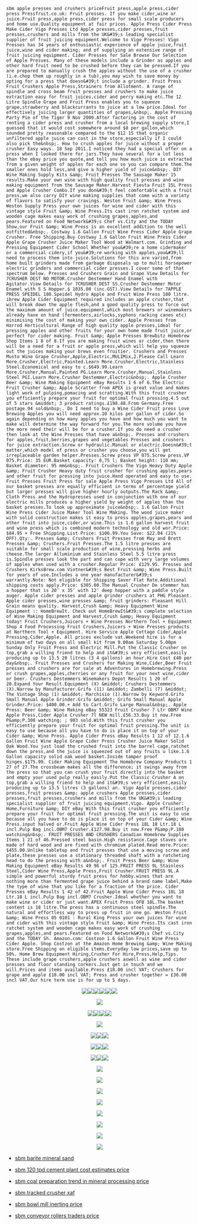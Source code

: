 
```
sbm apple presses and crushers priceFruit press,apple press,cider press Pressfruit.co.uk: Fruit presses. If you make cider,wine or juice.Fruit press,apple press,cider press for small scale producers and home use.Quality equipment at fair prices. Apple Press Cider Press Make Cider Vigo Presses Ltd Apple presses,cider presses,fruit presses,crushers and mills from the UK&#39;s leading specialist supplier of fruit juicing equipment.Welcome to Vigo Presses! Vigo Presses has 34 years of enthusiastic experience of apple juice,fruit juice,wine and cider making; and of supplying an extensive range of fruit juicing equipment. Cider Presses for Sale Browse Our Selection of Apple Presses. Many of these models include a Grinder as apples and other hard fruit need to be crushed before they can be pressed.If you are prepared to manually crush the apples without the use of a crusher (i.e.chop them up roughly in a tub),you may wish to save money by opting for a press that doesn&#39;t include a grinder. Fruit Press Fruit Crushers Apple Press,Strainers from Allotment. A range of spindle and cross beam fruit presses and crushers to make juice extraction easy for fruit juices,cider and perry making etc.The 12 Litre Spindle Grape and Fruit Press enables you to squeeze grape,strawberry and blackcurrants to juice at a low price.Ideal for effectively juicing larger quantities of grapes,&nbsp;. Apple Pressing Party Pie of the Tiger 9 Nov 2009.After factoring in the cost of renting a cider press and crusher from a local brewing supply store,I guessed that it would cost somewhere around $8 per gallon,which sounded pretty reasonable compared to the $12 15 that organic unfiltered apple juice can cost in the store,especially if I could also pick the&nbsp;. How to crush apples for juice without a proper crusher Easy ways. 18 Sep 2011.I noticed they had a special offer on a press when I looked there for jars.They have several for a lot less than the ebay price you quote,and tell you how much juice is extracted from a given weight of apples for each one so you can compare them.The smaller ones hold less,and give a higher yield of juice&nbsp;. DIY Wine Making Supply Kits &amp; Fruit Presses The Sausage Maker 15 results.Make your own wine with high quality fruit presses and wine making equipment from the Sausage Maker.Harvest Fiesta Fruit 15L Press and Apple Crusher Combo.If you don&#39;t feel comfortable with a fruit press,we also carry DIY wine making supplies that come with a variety of flavors to satisfy your cravings. Weston Fruit &amp; Wine Press Weston Supply Press your own juices for wine and cider with this vintage style Fruit &amp; Wine Press.Its cast iron ratchet system and wooden cage makes easy work of crushing grapes,apples,and pears.Featured on Food Network&#39;s Chef vs.City and the TODAY Show,our Fruit &amp; Wine Press is an excellent addition to the well outfitted&nbsp;. Costway 1.6 Gallon Fruit Wine Press Cider Apple Grape Crusher. Free Shipping.Buy Costway 1.6 Gallon Fruit Wine Press Cider Apple Grape Crusher Juice Maker Tool Wood at Walmart.com. Grinding and Pressing Equipment Cider School Whether you&#39;re a home cidermaker or a commercial cidery,if you&#39;re working with apples,you&#39;ll need to process them into juice.Solutions for this are varied,from home built grinders made from garbage disposals up to multi horsepower electric grinders and commercial cider presses.I cover some of that spectrum below. Presses and Crushers Grain and Grape View Details for 7CRUSHER DEST NO MOTOR.Crusher Destemmer Hand Enamel with Agitator.View Details for 7CRUSHER DEST SS.Crusher Destemmer Motor Enamel with S S Hopper.$ 1035.00 (inc.GST).View Details for 7APPLE PRESS SPEIDEL 180.Speidel Hydro Apple and Fruit Wine Press 180 litre. ibrew Apple Cider Equipment required includes an apple crusher,that will break down the apple flesh,and a good quality press to force out the maximum amount of juice.equipment,which most brewers or winemakers already have on hand (fermenters,airlocks,syphons racking canes etc) minimising the cost of making your own cider. Apple Presses from Harrod Horticultural Range of high quality apple presses,ideal for pressing apples and other fruits for your own home made fruit juice,or perfect for cider making. Fruit &amp; Apple Presses Brewbitz Homebrew Shop Items 1 8 of 8.If you are making fruit wines or cider,then there will be a need for a fruit or apple press,which will help you squeeze out the juices making your brews even fruitier. Crushers and Presses Musto Wine Grape Crusher,Apple,Electric,MULIMix,2.Please Call Learn More.Crusher,Electric,Painted.Learn More.Crusher,Electric,Stainless Steel.Economical and easy to c.$649.99.Learn More.Crusher,Manual,Painted PG.Learn More.Crusher,Manual,Stainless Steel PGI.Learn More.Crusher Destemmer,Electric&nbsp;. Apple Crusher Beer &amp; Wine Making Equipment eBay Results 1 6 of 6.The Electric Fruit Crusher &amp; Apple Scratter from APEX is great value and makes light work of pulping,pomacing and scratting.With this fruit crusher you efficiently prepare your fruit for optimal fruit pressing.4.5 out of 5 stars &middot; 3 product ratings.£198.48.From Germany.Free postage.94 sold&nbsp;. Do I need to buy a Wine Cider Fruit press Love Brewing Apples you will need approx.10 kilos per gallon of cider.So again depending on how many apples you have and how much you want to make will determine the way forward for you.The more volume you have the more need their will be for a crusher.If you do need a crusher then look at the Wine Presses that have a&nbsp;. Presses and crushers for apples,fruit,berries,grapes and vegetables Presses and crushers for juice extraction.Screw or hydraulic.Manual or electric.Doesn&#39;t matter,which model of press or crusher you choose,you will get irreplaceable garden helper.Presses.Screw press VP 075.Screw press.VP 075.Price: 35 EUR.Basket capacity: 0,75 l; Basket height: 110 mm; Basket diameter: 95 mm&nbsp;. Fruit Crushers The Vigo Heavy Duty Apple &amp; Fruit Crusher Heavy duty fruit crusher for crushing apples,pears and other fruit for pressing into juice.Hand operated and easy to use. Fruit Presses Fruit Press for sale Apple Press Vigo Presses Ltd All of our basket presses are equally efficient in terms of percentage yield but larger presses will give higher hourly outputs.The Rack &amp; Cloth Press and the Hydropresses used in conjunction with one of our electric mills produces a higher yield by weight of apples than the basket presses.To look up approximate juice&nbsp;. 1.6 Gallon Fruit Wine Press Cider Juice Maker Tool Wine Making. The wood juice maker with solid construction makes it easy to press apples,grapes,pears and other fruit into juice,cider,or wine.This is 1.6 gallon harvest fruit and wine press which is combined modern technology and old wor.Price: $84.95 + Free Shipping.List Price: $106.99.You Save: $22.04 (21% OFF).Qty:. Presses &amp; Crushers Fruit Presses from May and Brett Presses &amp; Crushers.Fruit Presses.The 1.5 litre presses are suitable for small scale production of wine,pressing herbs and cheese.The larger Alluminium and Stainless Steel 5.5 litre press is.Spindle presses look the part and can cope with very large volumes of apples when used with a crusher.Regular Price: £129.95. Presses and Crushers KirksBrew.com Vintner&#39;s Best Fruit &amp; Wine Press.Built for years of use.Includes a one year manufacturer&#39;s warrantly.Note: Not eligible for Shipping Saver Flat Rate.Additional shipping costs apply.Price: $305.00.The Manual Crusher De stemmer has a hopper that is 20″ x 35″ with 12″ deep hopper with a paddle style auger. Apple cider presses and apple grinder crushers at PHG Pleasant. Apple cider presses,wine presses &amp; fruit grinders: Pleasant Hill Grain means quality. Harvest,Crush &amp; Heavy Equipment Wine Equipment :: HomeBrewIt. Check out HomeBrewIt&#39;s complete selection of Wine Making Equipment and Harvest,Crush &amp; Heavy Equipment today! Fruit Crushers,Juicers + Wine Presses Northern Tool + Equipment Shop 4 Food Processing Fruit Crushers,Juicers + Wine Presses products at Northern Tool + Equipment. Hire Service Apple Cottage Cider,Apple Pressing,Cider,Apple. All prices exclude vat.Weekend hire is for a minimum of two days on all small kit from 9.00am Saturday 5.00pm Sunday Only Fruit Press and Electric Mill.Put the Classic Crusher on top,grab a willing friend to help and it&#39;s very efficient,easily producing up to 13.5 20 litres (3 4 gallons) an hour.Hire Cost £40 per day&nbsp;. Fruit Presses and Crushers for Making Wine,Cider,Beer Fruit presses and crushers are for sale at Adventures in Homebrewing.Press or crush grapes,apples,cherries or any fruit for your next wine,cider or beer. Crushers Destemmers Winemakers Depot Results 1 20 of 20.Expand Your Result.Equipment (X) &middot; Crushers Destemmers (X).Narrow by Manufacturer.Grifo (11) &middot; Zambelli (7) &middot; The Vintage Shop (1) &middot; Marchisio (1).Narrow by Keyword.Grifo Small Manual Apple Grinder.Grifo &middot; Grifo Small Manual Apple Grinder.Price: $400.00.+ Add to Cart.Grifo Large Manual&nbsp;. Apple Press: Beer &amp; Wine Making eBay 55323 Fruit Crusher 7 Ltr OBM7 Wine Apple Press,Cider Apple Crusher 7l NEW mill.£56.33.Buy it now.Free P&amp;P.308 watching; ; 903 sold.With this fruit crusher you efficiently prepare your fruit for optimal fruit pressing.The unit is easy to use because all you have to do is place it on top of your Cider &amp; Wine Press. Apple Cider Press eBay Results 1 12 of 12.1.6 Gallon Fruit Wine Apple Grape Cider Press Crusher Juice Maker Solid Oak Wood.You just load the crushed fruit into the barrel cage,ratchet down the press,and the juice is squeezed out of any fruits u like.1.6 Gallon capacity solid oak wood basket.Inside tamper proof hinges.$175.99. Cider Making Equipment The Homebrew Company Products 1 27 of 27.The crossbeam makes all the difference; it swings away from the press so that you can crush your fruit directly into the basket and empty your used pulp really easily.Put the Classic Crusher A on top,grab a willing friend to help and it&#39;s very efficient,easily producing up to 13.5 litres (3 gallons) an. Vigo Apple presses,cider presses,fruit presses &amp; apple crushers Apple presses,cider presses,fruit presses,crushers and mills from the UK&#39;s leading specialist supplier of fruit juicing equipment,Vigo. Apple Crusher: Home,Furniture &amp; DIY eBay With this fruit crusher you efficiently prepare your fruit for optimal fruit pressing.The unit is easy to use because all you have to do is place it on top of your Cider &amp; Wine Press.input halved or.Fruit Apple Wine Cider Press 18L 18 Ltr.18 L incl.Pulp Bag incl.OBM7 Crusher.£127.98.Buy it now.Free P&amp;P.180 watching&nbsp;. FRUIT PRESSES AND CRUSHERS Canadian Homebrew Supplies Items 1 21 of 46.Pressed steel basin.High resistance.Cage staves are made of hard wood and are fixed with chromium plated.Read more.Price: $455.00.Unlike tabletop and fruit presses that use a moving screw and plate,these presses use a stationary threaded shaft with a ratcheting head to do the pressing with a&nbsp;. Fruit Press Beer &amp; Wine Making Equipment eBay Results 49 96 of 125.FRUIT PRESS 9L Stainless Steel,Cider Wine Press,Apple Press,Fruit Crusher.FRUIT PRESS 9L.A simple and powerful sturdy fruit press for hobby.wines that are nothing more than fermented grape juice behind a brand name label,Make the type of wine that you like for a fraction of the price. Cider Presses eBay Results 1 42 of 42.Fruit Apple Wine Cider Press 18L 18 Ltr.18 L incl.Pulp Bag incl.OBM7 Crusher.Ideal whether you want to make wine or cider or just want.APEX Fruit Press OFB 18L.The basket content is 18 litre.The press has a continuous steel spindle.The natural and effortless way to press up fruit in one go. Weston Fruit &amp; Wine Press 05 0101 : Rural King Press your own juices for wine and cider with this vintage style Fruit &amp; Wine Press.Its cast iron ratchet system and wooden cage makes easy work of crushing grapes,apples,and pears.Featured on Food Network&#39;s Chef vs.City and the TODAY Sh. Amazon.com: Costzon 1.6 Gallon Fruit Wine Press Cider Apple. Shop Costzon at the Amazon Home Brewing &amp; Wine Making store.Free Shipping on eligible items.Everyday low prices,save up to 50%. Home Brew Equipment Hiring,Crusher For Hire,Press,Help,Tips. These include grape crushers,apple crushers aswell as wine and cider presses and floor standing corkers.Just get in touch and we will.Prices and items available.Press £18.00 incl VAT; Crushers for grape and apple £18.00 incl VAT; Press and crusher together = £36.00 incl VAT.Our hire term use is for up to 5 days. 
```

<div align="center">
  
<a rel="nofollow" href="https://m.shibang-china.com?f=github&k=sbm+apple+presses+and+crushers+price"><img src="https://static.shibang-china.com/en/l.png"></a><img src="https://static.shibang-china.com/en/hw.png"><a rel="nofollow" href="https://m.shibang-china.com/product/?f=github&k=sbm+apple+presses+and+crushers+price"><img src="https://static.shibang-china.com/en/p.png"></a><a rel="nofollow" href="https://m.shibang-china.com/cases/?f=github&k=sbm+apple+presses+and+crushers+price"><img src="https://static.shibang-china.com/en/c.png"></a><a rel="nofollow" href="https://m.shibang-china.com/news/?f=github&k=sbm+apple+presses+and+crushers+price"><img src="https://static.shibang-china.com/en/n.png"></a><a rel="nofollow" href="https://m.shibang-china.com?f=github&k=sbm+apple+presses+and+crushers+price"><img src="https://static.shibang-china.com/en/m.png"></a>

<a rel="nofollow" href="https://m.shibang-china.com/product/?f=github&k=sbm+apple+presses+and+crushers+price"><img src="https://static.shibang-china.com/en/b.jpg"></a>
  
<a rel="nofollow" href="https://m.shibang-china.com/solution-aggregate.html?f=github&k=sbm+apple+presses+and+crushers+price"><img src="https://static.shibang-china.com/en/a.jpg"></a><a rel="nofollow" href="https://m.shibang-china.com/solution-mine.html?f=github&k=sbm+apple+presses+and+crushers+price"><img src="https://static.shibang-china.com/en/m.jpg"></a><a rel="nofollow" href="https://m.shibang-china.com/solution-mill.html?f=github&k=sbm+apple+presses+and+crushers+price"><img src="https://static.shibang-china.com/en/g.jpg"></a><a rel="nofollow" href="https://m.shibang-china.com/solution-epc.html?f=github&k=sbm+apple+presses+and+crushers+price"><img src="https://static.shibang-china.com/en/e.jpg"></a>

<a rel="nofollow" href="https://m.shibang-china.com/product/?f=github&k=sbm+apple+presses+and+crushers+price"><img src="https://static.shibang-china.com/en/a-p.png"></a>

<a rel="nofollow" href="https://m.shibang-china.com/product/crusher/c6x.html?f=github&k=sbm+apple+presses+and+crushers+price"><img src="https://static.shibang-china.com/en/j.jpg"></a><a rel="nofollow" href="https://m.shibang-china.com/product/crusher/ci5x.html?f=github&k=sbm+apple+presses+and+crushers+price"><img src="https://static.shibang-china.com/en/i.jpg"></a><a rel="nofollow" href="https://m.shibang-china.com/product/crusher/hst.html?f=github&k=sbm+apple+presses+and+crushers+price"><img src="https://static.shibang-china.com/en/c.jpg"></a>

<a rel="nofollow" href="https://m.shibang-china.com/product/mill/mtw.html?f=github&k=sbm+apple+presses+and+crushers+price"><img src="https://static.shibang-china.com/en/mtw.jpg"></a><a rel="nofollow" href="https://m.shibang-china.com/product/mill/scm.html?f=github&k=sbm+apple+presses+and+crushers+price"><img src="https://static.shibang-china.com/en/scm.jpg"></a><a rel="nofollow" href="https://m.shibang-china.com/product/mill/lm.html?f=github&k=sbm+apple+presses+and+crushers+price"><img src="https://static.shibang-china.com/en/lm.jpg"></a>

<a rel="nofollow" href="https://m.shibang-china.com/product/sand/vsi6x.html?f=github&k=sbm+apple+presses+and+crushers+price"><img src="https://static.shibang-china.com/en/6x.jpg"></a><a rel="nofollow" href="https://m.shibang-china.com/product/sand/vu.html?f=github&k=sbm+apple+presses+and+crushers+price"><img src="https://static.shibang-china.com/en/vu.jpg"></a><a rel="nofollow" href="https://m.shibang-china.com/product/mobile/klun.html?f=github&k=sbm+apple+presses+and+crushers+price"><img src="https://static.shibang-china.com/en/k.jpg"></a>

<a rel="nofollow" href="https://m.shibang-china.com/cases/?f=github&k=sbm+apple+presses+and+crushers+price"><img src="https://static.shibang-china.com/en/case.png"></a>

<a rel="nofollow" href="https://m.shibang-china.com/cases/aggregate/202.html?f=github&k=sbm+apple+presses+and+crushers+price"><img src="https://static.shibang-china.com/en/c-1.jpg"></a>

<a rel="nofollow" href="https://m.shibang-china.com/cases/aggregate/203.html?f=github&k=sbm+apple+presses+and+crushers+price"><img src="https://static.shibang-china.com/en/c-2.jpg"></a>

<a rel="nofollow" href="https://m.shibang-china.com/cases/mill/123.html?f=github&k=sbm+apple+presses+and+crushers+price"><img src="https://static.shibang-china.com/en/c-3.jpg"></a>

<a rel="nofollow" href="https://m.shibang-china.com/contact_us.html?f=github&k=sbm+apple+presses+and+crushers+price"><img src="https://static.shibang-china.com/en/contact.png"></a>

<a rel="nofollow" href="https://swt.shibang-china.com/?f=github&k=sbm+apple+presses+and+crushers+price"><img src="https://static.shibang-china.com/en/chat.png"></a>

<a rel="nofollow" href="https://whatsapp.shibangsoft.com/WhatsApp.php?f=github&k=sbm+apple+presses+and+crushers+price"><img src="https://static.shibang-china.com/en/whatsapp.png"></a>

<a rel="nofollow" href="https://m.shibang-china.com/?f=github&k=sbm+apple+presses+and+crushers+price"><img src="https://static.shibang-china.com/en/website.png"></a>

</div>


* [sbm barite mineral sand](sbm%20barite%20mineral%20sand.md)

* [sbm 120 tpd cement plant cost estimates price](sbm%20120%20tpd%20cement%20plant%20cost%20estimates%20price.md)

* [sbm coal preparation trend in mineral processing price](sbm%20coal%20preparation%20trend%20in%20mineral%20processing%20price.md)

* [sbm tracked crusher xaf](sbm%20tracked%20crusher%20xaf.md)

* [sbm bowl mill inerting price](sbm%20bowl%20mill%20inerting%20price.md)

* [sbm conveyor rollers traders price](sbm%20conveyor%20rollers%20traders%20price.md)